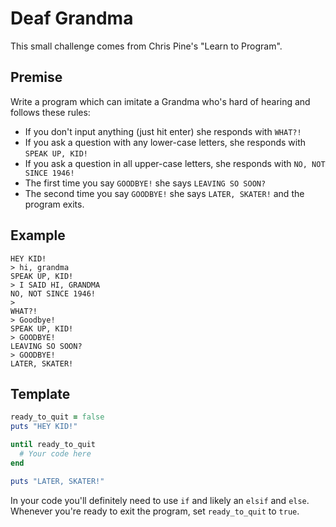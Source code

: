 # Deaf Grandma

This small challenge comes from Chris Pine's "Learn to Program".

## Premise

Write a program which can imitate a Grandma who's hard of hearing and follows
these rules:

* If you don't input anything (just hit enter) she responds with `WHAT?!`
* If you ask a question with any lower-case letters, she responds with
`SPEAK UP, KID!`
* If you ask a question in all upper-case letters, she responds with
`NO, NOT SINCE 1946!`
* The first time you say `GOODBYE!` she says `LEAVING SO SOON?`
* The second time you say `GOODBYE!` she says `LATER, SKATER!` and the program
exits.

## Example

```
HEY KID!
> hi, grandma
SPEAK UP, KID!
> I SAID HI, GRANDMA
NO, NOT SINCE 1946!
>
WHAT?!
> Goodbye!
SPEAK UP, KID!
> GOODBYE!
LEAVING SO SOON?
> GOODBYE!
LATER, SKATER!
```

## Template

```ruby
ready_to_quit = false
puts "HEY KID!"

until ready_to_quit
  # Your code here
end

puts "LATER, SKATER!"
```

In your code you'll definitely need to use `if` and likely an `elsif` and `else`.
Whenever you're ready to exit the program, set `ready_to_quit` to `true`.
